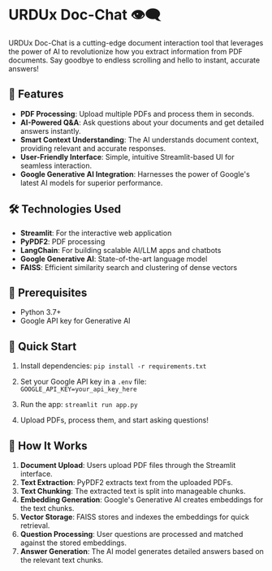 # URDUx Doc-Chat 👁‍🗨

URDUx Doc-Chat is a cutting-edge document interaction tool that leverages the power of AI to revolutionize how you extract information from PDF documents. Say goodbye to endless scrolling and hello to instant, accurate answers!

## 🚀 Features

- **PDF Processing**: Upload multiple PDFs and process them in seconds.
- **AI-Powered Q&A**: Ask questions about your documents and get detailed answers instantly.
- **Smart Context Understanding**: The AI understands document context, providing relevant and accurate responses.
- **User-Friendly Interface**: Simple, intuitive Streamlit-based UI for seamless interaction.
- **Google Generative AI Integration**: Harnesses the power of Google's latest AI models for superior performance.

## 🛠️ Technologies Used

- **Streamlit**: For the interactive web application
- **PyPDF2**: PDF processing
- **LangChain**: For building scalable AI/LLM apps and chatbots
- **Google Generative AI**: State-of-the-art language model
- **FAISS**: Efficient similarity search and clustering of dense vectors

## 🚦 Prerequisites

- Python 3.7+
- Google API key for Generative AI

## 🚀 Quick Start

1. Install dependencies:
`pip install -r requirements.txt`

3. Set your Google API key in a `.env` file:
`GOOGLE_API_KEY=your_api_key_here`

4. Run the app:
`streamlit run app.py`

5. Upload PDFs, process them, and start asking questions!


## 🎯 How It Works

1. **Document Upload**: Users upload PDF files through the Streamlit interface.
2. **Text Extraction**: PyPDF2 extracts text from the uploaded PDFs.
3. **Text Chunking**: The extracted text is split into manageable chunks.
4. **Embedding Generation**: Google's Generative AI creates embeddings for the text chunks.
5. **Vector Storage**: FAISS stores and indexes the embeddings for quick retrieval.
6. **Question Processing**: User questions are processed and matched against the stored embeddings.
7. **Answer Generation**: The AI model generates detailed answers based on the relevant text chunks.
